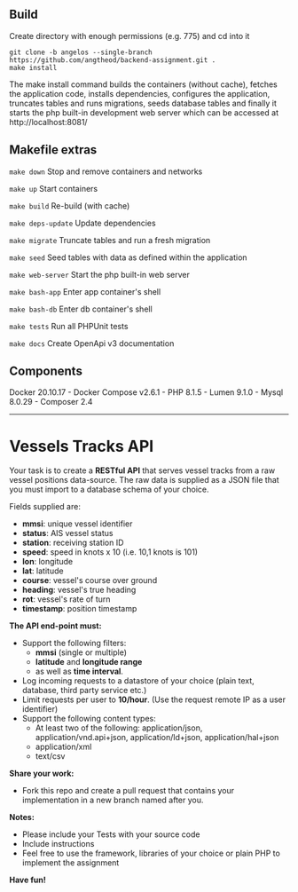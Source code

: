 ## Build
Create directory with enough permissions (e.g. 775) and cd into it
```shell
git clone -b angelos --single-branch https://github.com/angtheod/backend-assignment.git .
make install
```
The make install command builds the containers (without cache), fetches the application code, installs dependencies,
configures the application, truncates tables and runs migrations, seeds database tables and finally
it starts the php built-in development web server which can be accessed at http://localhost:8081/


## Makefile extras
`make down`
Stop and remove containers and networks

`make up`
Start containers

`make build`
Re-build (with cache)

`make deps-update`
Update dependencies

`make migrate`
Truncate tables and run a fresh migration

`make seed`
Seed tables with data as defined within the application

`make web-server`
Start the php built-in web server

`make bash-app`
Enter app container's shell

`make bash-db`
Enter db container's shell

`make tests`
Run all PHPUnit tests

`make docs`
Create OpenApi v3 documentation


## Components
Docker 20.10.17 - Docker Compose v2.6.1 - PHP 8.1.5 - Lumen 9.1.0 - Mysql 8.0.29 - Composer 2.4

___________________________________________________________

# Vessels Tracks API

Your task is to create a **RESTful API** that serves vessel tracks from a raw vessel positions data-source.
The raw data is supplied as a JSON file that you must import to a database schema of your choice.

Fields supplied are:
* **mmsi**: unique vessel identifier
* **status**: AIS vessel status
* **station**: receiving station ID
* **speed**: speed in knots x 10 (i.e. 10,1 knots is 101)
* **lon**: longitude
* **lat**: latitude
* **course**: vessel's course over ground
* **heading**: vessel's true heading
* **rot**: vessel's rate of turn
* **timestamp**: position timestamp

**The API end-point must:**
* Support the following filters: 
  * **mmsi** (single or multiple)
  * **latitude** and **longitude range**
  * as well as **time interval**.
* Log incoming requests to a datastore of  your choice (plain text, database, third party service etc.)
* Limit requests per user to **10/hour**. (Use the request remote IP as a user identifier)
* Support the following content types:
  * At least two of the following: application/json, application/vnd.api+json, application/ld+json, application/hal+json
  * application/xml
  * text/csv

**Share your work:**
* Fork this repo and create a pull request that contains your implementation in a new branch named after you.


**Notes:** 
* Please include your Tests with your source code
* Include instructions
* Feel free to use the framework, libraries of your choice or plain PHP to implement the assignment

**Have fun!**
